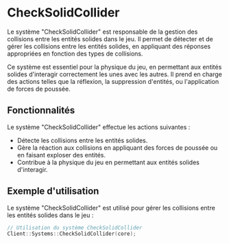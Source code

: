 # CheckSolidCollider
Le système "CheckSolidCollider" est responsable de la gestion des collisions entre les entités solides dans le jeu. Il permet de détecter et de gérer les collisions entre les entités solides, en appliquant des réponses appropriées en fonction des types de collisions.

Ce système est essentiel pour la physique du jeu, en permettant aux entités solides d'interagir correctement les unes avec les autres. Il prend en charge des actions telles que la réflexion, la suppression d'entités, ou l'application de forces de poussée.

## Fonctionnalités
Le système "CheckSolidCollider" effectue les actions suivantes :
- Détecte les collisions entre les entités solides.
- Gère la réaction aux collisions en appliquant des forces de poussée ou en faisant exploser des entités.
- Contribue à la physique du jeu en permettant aux entités solides d'interagir.

## Exemple d'utilisation
Le système "CheckSolidCollider" est utilisé pour gérer les collisions entre les entités solides dans le jeu :

```cpp
// Utilisation du système CheckSolidCollider
Client::Systems::CheckSolidCollider(core);
```